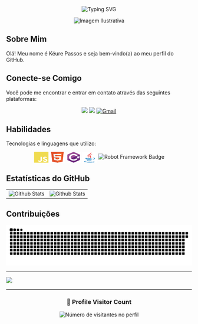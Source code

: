 <div align="center">
  <img src="https://readme-typing-svg.herokuapp.com?font=Fira+Code&weight=600&pause=1000&color=F73131&background=FFFFFF00&width=435&height=53&lines=Bem+vindo+ao+meu+perfil!!!+;Meu+nome+é+Kéure+Passos" alt="Typing SVG" />
</div>

<p align="center">
  <img src="https://media2.dev.to/dynamic/image/width=800%2Cheight=%2Cfit=scale-down%2Cgravity=auto%2Cformat=auto/https%3A%2F%2Fdev-to-uploads.s3.amazonaws.com%2Fuploads%2Farticles%2F2spvnepyxjwyv1geq7mh.gif" alt="Imagem Ilustrativa" width="300"/>
</p>

## Sobre Mim

Olá! Meu nome é Kéure Passos e seja bem-vindo(a) ao meu perfil do GitHub.

## Conecte-se Comigo

Você pode me encontrar e entrar em contato através das seguintes plataformas:

<p align="center">
  <a href="https://instagram.com/keure_passos" target="_blank"><img src="https://img.shields.io/badge/-Instagram-%23E4405F?style=for-the-badge&logo=instagram&logoColor=white" target="_blank"></a>
  <a href="https://www.linkedin.com/in/k%C3%A9ure-passos-soares-6b6ba8268/" target="_blank"><img src="https://img.shields.io/badge/-LinkedIn-%230077B5?style=for-the-badge&logo=linkedin&logoColor=white" target="_blank"></a>
  <a href="mailto:keurepassos17@gmail.com">
    <img src="https://img.shields.io/badge/-Gmail-%23333?style=for-the-badge&logo=gmail&logoColor=white" alt="Gmail" />
  </a>
</p>

## Habilidades

Tecnologias e linguagens que utilizo:

<p align="center">
  <img align="center" alt="Keure-Js" height="30" width="40" src="https://raw.githubusercontent.com/devicons/devicon/master/icons/javascript/javascript-plain.svg">
  <img align="center" alt="Keure-HTML" height="30" width="40" src="https://raw.githubusercontent.com/devicons/devicon/master/icons/html5/html5-original.svg">
  <img align="center" alt="Keure-Csharp" height="30" width="40" src="https://raw.githubusercontent.com/devicons/devicon/master/icons/csharp/csharp-original.svg">
  <img align="center" alt="Keure-Java" height="30" width="40" src="https://raw.githubusercontent.com/devicons/devicon/master/icons/java/java-original.svg">
  <img src="https://img.shields.io/badge/Robot%20Framework-black?style=for-the-badge&logo=robotframework" alt="Robot Framework Badge">
</p>
</p>

## Estatísticas do GitHub

<table>
  <tr>
    <td>
      <img
        align="left"
        src="https://github-readme-stats.vercel.app/api?username=keurepassos&theme=dark&hide_border=false&include_all_commits=true"
        alt="Github Stats"
      />
    </td>
    <td>
      <img
        align="left"
        src="https://github-readme-stats.vercel.app/api/top-langs/?username=keurepassos&theme=dark&hide_border=false&include_all_commits=true&count_private=true&layout=compact"
        alt="Github Stats"
      />
    </td>
  </tr>
</table>

## Contribuições

<picture>
  <source media="(prefers-color-scheme: dark)" srcset="https://raw.githubusercontent.com/GabrielaZanetti/GabrielaZanetti/output/github-contribution-grid-snake-dark.svg">
  <source media="(prefers-color-scheme: light)" srcset="https://raw.githubusercontent.com/GabrielaZanetti/GabrielaZanetti/output/github-contribution-grid-snake.svg">
  <img alt="github contribution grid snake animation" src="https://raw.githubusercontent.com/GabrielaZanetti/GabrielaZanetti/output/github-contribution-grid-snake.svg">
</picture>

---
 <p>
      <img
      width="800"
      src="https://github-profile-trophy.vercel.app/?username=keurepassos&column=8&theme=darkhub&no-frame=true&no-bg=true"
    />
  </a>
</p>

---
<div align="center">
  <h3><b>📍 Profile Visitor Count</b></h3>
</div>

<p align="center">
  <img
    src="https://profile-counter.glitch.me/keurepassos/count.svg"
    alt="Número de visitantes no perfil"
  />
</p>
